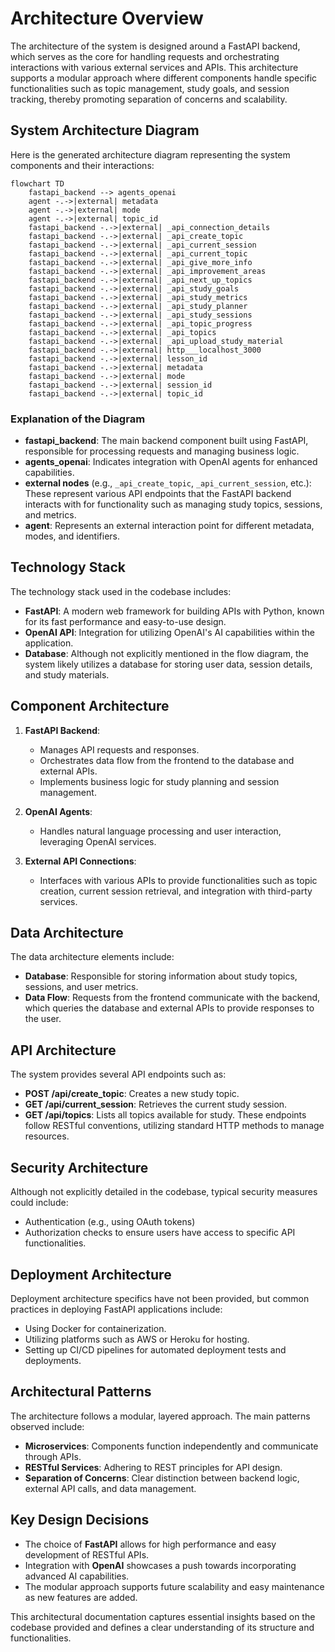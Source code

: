 # Architecture Overview

The architecture of the system is designed around a FastAPI backend, which serves as the core for handling requests and orchestrating interactions with various external services and APIs. This architecture supports a modular approach where different components handle specific functionalities such as topic management, study goals, and session tracking, thereby promoting separation of concerns and scalability.

## System Architecture Diagram
Here is the generated architecture diagram representing the system components and their interactions:

```mermaid
flowchart TD
    fastapi_backend --> agents_openai
    agent -.->|external| metadata
    agent -.->|external| mode
    agent -.->|external| topic_id
    fastapi_backend -.->|external| _api_connection_details
    fastapi_backend -.->|external| _api_create_topic
    fastapi_backend -.->|external| _api_current_session
    fastapi_backend -.->|external| _api_current_topic
    fastapi_backend -.->|external| _api_give_more_info
    fastapi_backend -.->|external| _api_improvement_areas
    fastapi_backend -.->|external| _api_next_up_topics
    fastapi_backend -.->|external| _api_study_goals
    fastapi_backend -.->|external| _api_study_metrics
    fastapi_backend -.->|external| _api_study_planner
    fastapi_backend -.->|external| _api_study_sessions
    fastapi_backend -.->|external| _api_topic_progress
    fastapi_backend -.->|external| _api_topics
    fastapi_backend -.->|external| _api_upload_study_material
    fastapi_backend -.->|external| http___localhost_3000
    fastapi_backend -.->|external| lesson_id
    fastapi_backend -.->|external| metadata
    fastapi_backend -.->|external| mode
    fastapi_backend -.->|external| session_id
    fastapi_backend -.->|external| topic_id
```

### Explanation of the Diagram
- **fastapi_backend**: The main backend component built using FastAPI, responsible for processing requests and managing business logic.
- **agents_openai**: Indicates integration with OpenAI agents for enhanced capabilities.
- **external nodes** (e.g., `_api_create_topic`, `_api_current_session`, etc.): These represent various API endpoints that the FastAPI backend interacts with for functionality such as managing study topics, sessions, and metrics.
- **agent**: Represents an external interaction point for different metadata, modes, and identifiers.

## Technology Stack
The technology stack used in the codebase includes:

- **FastAPI**: A modern web framework for building APIs with Python, known for its fast performance and easy-to-use design.
- **OpenAI API**: Integration for utilizing OpenAI's AI capabilities within the application.
- **Database**: Although not explicitly mentioned in the flow diagram, the system likely utilizes a database for storing user data, session details, and study materials.

## Component Architecture
1. **FastAPI Backend**: 
   - Manages API requests and responses.
   - Orchestrates data flow from the frontend to the database and external APIs.
   - Implements business logic for study planning and session management.

2. **OpenAI Agents**:
   - Handles natural language processing and user interaction, leveraging OpenAI services.

3. **External API Connections**:
   - Interfaces with various APIs to provide functionalities such as topic creation, current session retrieval, and integration with third-party services.

## Data Architecture
The data architecture elements include:
- **Database**: Responsible for storing information about study topics, sessions, and user metrics.
- **Data Flow**: Requests from the frontend communicate with the backend, which queries the database and external APIs to provide responses to the user.

## API Architecture
The system provides several API endpoints such as:
- **POST /api/create_topic**: Creates a new study topic.
- **GET /api/current_session**: Retrieves the current study session.
- **GET /api/topics**: Lists all topics available for study.
These endpoints follow RESTful conventions, utilizing standard HTTP methods to manage resources.

## Security Architecture
Although not explicitly detailed in the codebase, typical security measures could include:
- Authentication (e.g., using OAuth tokens)
- Authorization checks to ensure users have access to specific API functionalities.

## Deployment Architecture
Deployment architecture specifics have not been provided, but common practices in deploying FastAPI applications include:
- Using Docker for containerization.
- Utilizing platforms such as AWS or Heroku for hosting.
- Setting up CI/CD pipelines for automated deployment tests and deployments.

## Architectural Patterns
The architecture follows a modular, layered approach. The main patterns observed include:
- **Microservices**: Components function independently and communicate through APIs.
- **RESTful Services**: Adhering to REST principles for API design.
- **Separation of Concerns**: Clear distinction between backend logic, external API calls, and data management.

## Key Design Decisions
- The choice of **FastAPI** allows for high performance and easy development of RESTful APIs.
- Integration with **OpenAI** showcases a push towards incorporating advanced AI capabilities.
- The modular approach supports future scalability and easy maintenance as new features are added.

This architectural documentation captures essential insights based on the codebase provided and defines a clear understanding of its structure and functionalities.